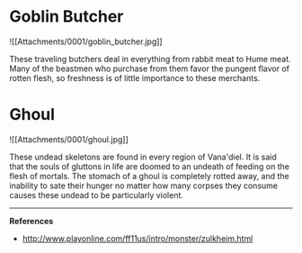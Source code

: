 # Goblin Butcher

![[Attachments/0001/goblin_butcher.jpg]]

These traveling butchers deal in everything from rabbit meat to Hume meat. Many of the beastmen who purchase from them favor the pungent flavor of rotten flesh, so freshness is of little importance to these merchants.

# Ghoul

![[Attachments/0001/ghoul.jpg]]

These undead skeletons are found in every region of Vana'diel. It is said that the souls of gluttons in life are doomed to an undeath of feeding on the flesh of mortals. The stomach of a ghoul is completely rotted away, and the inability to sate their hunger no matter how many corpses they consume causes these undead to be particularly violent.

---

**References**
- http://www.playonline.com/ff11us/intro/monster/zulkheim.html
